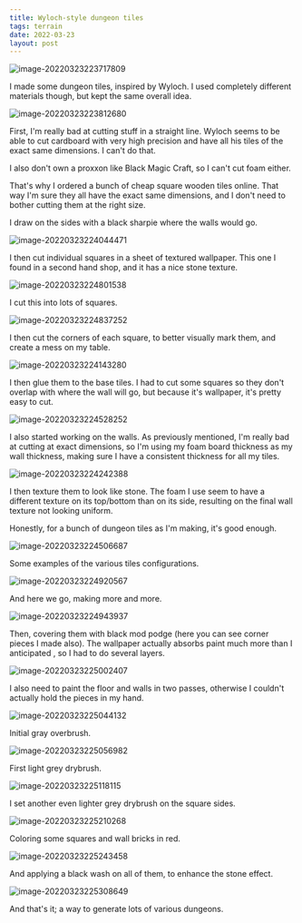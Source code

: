 ```yaml
---
title: Wyloch-style dungeon tiles
tags: terrain
date: 2022-03-23
layout: post
---
```


![image-20220323223717809](image-20220323223717809.png)

I made some dungeon tiles, inspired by Wyloch. I used completely different materials though, but kept the same overall idea.

![image-20220323223812680](image-20220323223812680.png)

First, I'm really bad at cutting stuff in a straight line. Wyloch seems to be able to cut cardboard with very high precision and have all his tiles of the exact same dimensions. I can't do that.

I also don't own a proxxon like Black Magic Craft, so I can't cut foam either.

That's why I ordered a bunch of cheap square wooden tiles online. That way I'm sure they all have the exact same dimensions, and I don't need to bother cutting them at the right size.

I draw on the sides with a black sharpie where the walls would go.

![image-20220323224044471](image-20220323224044471.png)

I then cut individual squares in a sheet of textured wallpaper. This one I found in a second hand shop, and it has a nice stone texture.

![image-20220323224801538](image-20220323224801538.png)

 I cut this into lots of squares.

![image-20220323224837252](image-20220323224837252.png)

I then cut the corners of each square, to better visually mark them, and create a mess on my table.



![image-20220323224143280](image-20220323224143280.png)

I then glue them to the base tiles. I had to cut some squares so they don't overlap with where the wall will go, but because it's wallpaper, it's pretty easy to cut.



![image-20220323224528252](image-20220323224528252.png)

I also started working on the walls. As previously mentioned, I'm really bad at cutting at exact dimensions, so I'm using my foam board thickness as my wall thickness, making sure I have a consistent thickness for all my tiles.

![image-20220323224242388](image-20220323224242388.png)

I then texture them to look like stone. The foam I use seem to have a different texture on its top/bottom than on its side, resulting on the final wall texture not looking uniform.

Honestly, for a bunch of dungeon tiles as I'm making, it's good enough.

![image-20220323224506687](image-20220323224506687.png)

Some examples of the various tiles configurations.

![image-20220323224920567](image-20220323224920567.png)

And here we go, making more and more.

![image-20220323224943937](image-20220323224943937.png)

Then, covering them with black mod podge (here you can see corner pieces I made also). The wallpaper actually absorbs paint much more than I anticipated , so I had to do several layers.

![image-20220323225002407](image-20220323225002407.png)

I also need to paint the floor and walls in two passes, otherwise I couldn't actually hold the pieces in my hand.

![image-20220323225044132](image-20220323225044132.png)

Initial gray overbrush.

![image-20220323225056982](image-20220323225056982.png)

First light grey drybrush.

![image-20220323225118115](image-20220323225118115.png)

I set another even lighter grey drybrush on the square sides. 

![image-20220323225210268](image-20220323225210268.png)

Coloring some squares and wall bricks in red.

![image-20220323225243458](image-20220323225243458.png)

And applying a black wash on all of them, to enhance the stone effect.

![image-20220323225308649](image-20220323225308649.png)

And that's it; a way to generate lots of various dungeons.